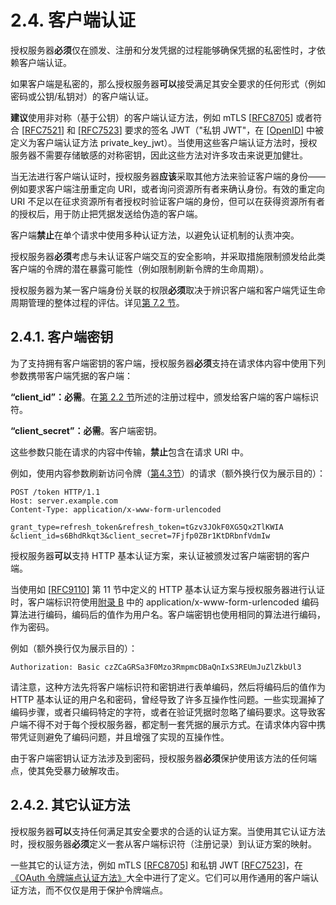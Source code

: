 # 2.4. 客户端认证

授权服务器**必须**仅在颁发、注册和分发凭据的过程能够确保凭据的私密性时，才依赖客户端认证。

如果客户端是私密的，那么授权服务器**可以**接受满足其安全要求的任何形式（例如密码或公钥/私钥对）的客户端认证。

**建议**使用非对称（基于公钥）的客户端认证方法，例如 mTLS [[RFC8705](https://www.rfc-editor.org/info/rfc8705)] 或者符合 [[RFC7521](https://www.rfc-editor.org/info/rfc7521)] 和 [[RFC7523](https://www.rfc-editor.org/info/rfc7523)] 要求的签名 JWT（"私钥 JWT"，在 [[OpenID](https://openid.net/specs/openid-connect-core-1_0.html)] 中被定义为客户端认证方法 private_key_jwt）。当使用这些客户端认证方法时，授权服务器不需要存储敏感的对称密钥，因此这些方法对许多攻击来说更加健壮。

当无法进行客户端认证时，授权服务器**应该**采取其他方法来验证客户端的身份——例如要求客户端注册重定向 URI，或者询问资源所有者来确认身份。有效的重定向 URI 不足以在征求资源所有者授权时验证客户端的身份，但可以在获得资源所有者的授权后，用于防止把凭据发送给伪造的客户端。

客户端**禁止**在单个请求中使用多种认证方法，以避免认证机制的认责冲突。

授权服务器**必须**考虑与未认证客户端交互的安全影响，并采取措施限制颁发给此类客户端的令牌的潜在暴露可能性（例如限制刷新令牌的生命周期）。

授权服务器为某一客户端身份关联的权限**必须**取决于辨识客户端和客户端凭证生命周期管理的整体过程的评估。详见[第 7.2 节](/security-considerations/client-authentication)。

## 2.4.1. 客户端密钥

为了支持拥有客户端密钥的客户端，授权服务器**必须**支持在请求体内容中使用下列参数携带客户端凭据的客户端：

**“client_id”：必需**。在[第 2.2 节](/client-registration/client-identifier)所述的注册过程中，颁发给客户端的客户端标识符。

**“client_secret”：必需**。客户端密钥。

这些参数只能在请求的内容中传输，**禁止**包含在请求 URI 中。

例如，使用内容参数刷新访问令牌（[第4.3节](/grant-types/refresh-token-grant)）的请求（额外换行仅为展示目的）：

```
POST /token HTTP/1.1
Host: server.example.com
Content-Type: application/x-www-form-urlencoded

grant_type=refresh_token&refresh_token=tGzv3JOkF0XG5Qx2TlKWIA
&client_id=s6BhdRkqt3&client_secret=7Fjfp0ZBr1KtDRbnfVdmIw
```

授权服务器**可以**支持 HTTP 基本认证方案，来认证被颁发过客户端密钥的客户端。

当使用如 [[RFC9110](https://www.rfc-editor.org/info/rfc9110)] 第 11 节中定义的 HTTP 基本认证方案与授权服务器进行认证时，客户端标识符使用[附录 B](/appendices/use-of-application-x-www-form-urlencoded-media-type) 中的 application/x-www-form-urlencoded 编码算法进行编码，编码后的值作为用户名。客户端密钥也使用相同的算法进行编码，作为密码。

例如（额外换行仅为展示目的）：

```
Authorization: Basic czZCaGRSa3F0Mzo3RmpmcDBaQnIxS3REUmJuZlZkbUl3
```

请注意，这种方法先将客户端标识符和密钥进行表单编码，然后将编码后的值作为 HTTP 基本认证的用户名和密码，曾经导致了许多互操作性问题。一些实现漏掉了编码步骤，或者只编码特定的字符，或者在验证凭据时忽略了编码要求。这导致客户端不得不对于每个授权服务器，都定制一套凭据的展示方式。在请求体内容中携带凭证则避免了编码问题，并且增强了实现的互操作性。

由于客户端密钥认证方法涉及到密码，授权服务器**必须**保护使用该方法的任何端点，使其免受暴力破解攻击。

## 2.4.2. 其它认证方法

授权服务器**可以**支持任何满足其安全要求的合适的认证方案。当使用其它认证方法时，授权服务器**必须**定义一套从客户端标识符（注册记录）到认证方案的映射。

一些其它的认证方法，例如 mTLS [[RFC8705](https://www.rfc-editor.org/info/rfc8705)] 和私钥 JWT [[RFC7523](https://www.rfc-editor.org/info/rfc7523)]，在[《OAuth 令牌端点认证方法》](https://www.iana.org/assignments/oauth-parameters/oauth-parameters.xhtml#token-endpoint-auth-method)大全中进行了定义。它们可以用作通用的客户端认证方法，而不仅仅是用于保护令牌端点。
